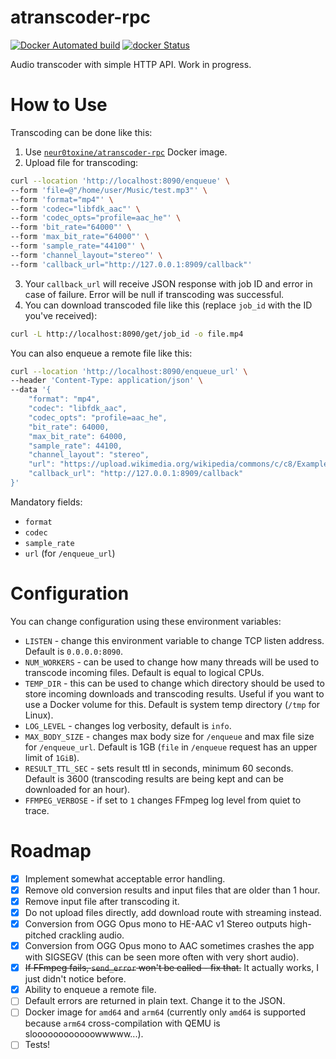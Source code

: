 # atranscoder-rpc

[![Docker Automated build](https://img.shields.io/docker/automated/neur0toxine/atranscoder-rpc.svg)](https://hub.docker.com/r/neur0toxine/atranscoder-rpc/)
[![docker Status](https://github.com/Neur0toxine/atranscoder-rpc/workflows/docker/badge.svg)](https://github.com/Neur0toxine/atranscoder-rpc/actions?query=workflow%3Adocker)

Audio transcoder with simple HTTP API. Work in progress.

# How to Use

Transcoding can be done like this:
1. Use [`neur0toxine/atranscoder-rpc`](https://hub.docker.com/r/neur0toxine/atranscoder-rpc/) Docker image.
2. Upload file for transcoding:
```bash
curl --location 'http://localhost:8090/enqueue' \
--form 'file=@"/home/user/Music/test.mp3"' \
--form 'format="mp4"' \
--form 'codec="libfdk_aac"' \
--form 'codec_opts="profile=aac_he"' \
--form 'bit_rate="64000"' \
--form 'max_bit_rate="64000"' \
--form 'sample_rate="44100"' \
--form 'channel_layout="stereo"' \
--form 'callback_url="http://127.0.0.1:8909/callback"'
```
3. Your `callback_url` will receive JSON response with job ID and error in case of failure. Error will be null if transcoding was successful.
4. You can download transcoded file like this (replace `job_id` with the ID you've received):
```bash
curl -L http://localhost:8090/get/job_id -o file.mp4
```

You can also enqueue a remote file like this:
```bash
curl --location 'http://localhost:8090/enqueue_url' \
--header 'Content-Type: application/json' \
--data '{
    "format": "mp4",
    "codec": "libfdk_aac",
    "codec_opts": "profile=aac_he",
    "bit_rate": 64000,
    "max_bit_rate": 64000,
    "sample_rate": 44100,
    "channel_layout": "stereo",
    "url": "https://upload.wikimedia.org/wikipedia/commons/c/c8/Example.ogg",
    "callback_url": "http://127.0.0.1:8909/callback"
}'
```

Mandatory fields:
- `format`
- `codec`
- `sample_rate`
- `url` (for `/enqueue_url`)

# Configuration

You can change configuration using these environment variables:
- `LISTEN` - change this environment variable to change TCP listen address. Default is `0.0.0.0:8090`.
- `NUM_WORKERS` - can be used to change how many threads will be used to transcode incoming files. Default is equal to logical CPUs.
- `TEMP_DIR` - this can be used to change which directory should be used to store incoming downloads and transcoding results. Useful if you want to use a Docker volume for this. Default is system temp directory (`/tmp` for Linux).
- `LOG_LEVEL` - changes log verbosity, default is `info`.
- `MAX_BODY_SIZE` - changes max body size for `/enqueue` and max file size for `/enqueue_url`. Default is 1GB (`file` in `/enqueue` request has an upper limit of `1GiB`).
- `RESULT_TTL_SEC` - sets result ttl in seconds, minimum 60 seconds. Default is 3600 (transcoding results are being kept and can be downloaded for an hour).
- `FFMPEG_VERBOSE` - if set to `1` changes FFmpeg log level from quiet to trace.

# Roadmap
- [x] Implement somewhat acceptable error handling.
- [x] Remove old conversion results and input files that are older than 1 hour.
- [x] Remove input file after transcoding it.
- [x] Do not upload files directly, add download route with streaming instead.
- [x] Conversion from OGG Opus mono to HE-AAC v1 Stereo outputs high-pitched crackling audio.
- [x] Conversion from OGG Opus mono to AAC sometimes crashes the app with SIGSEGV (this can be seen more often with very short audio).
- [x] ~~If FFmpeg fails, `send_error` won't be called - fix that.~~ It actually works, I just didn't notice before.
- [x] Ability to enqueue a remote file.
- [ ] Default errors are returned in plain text. Change it to the JSON.
- [ ] Docker image for `amd64` and `arm64` (currently only `amd64` is supported because `arm64` cross-compilation with QEMU is sloooooooooooowwwww...).
- [ ] Tests!